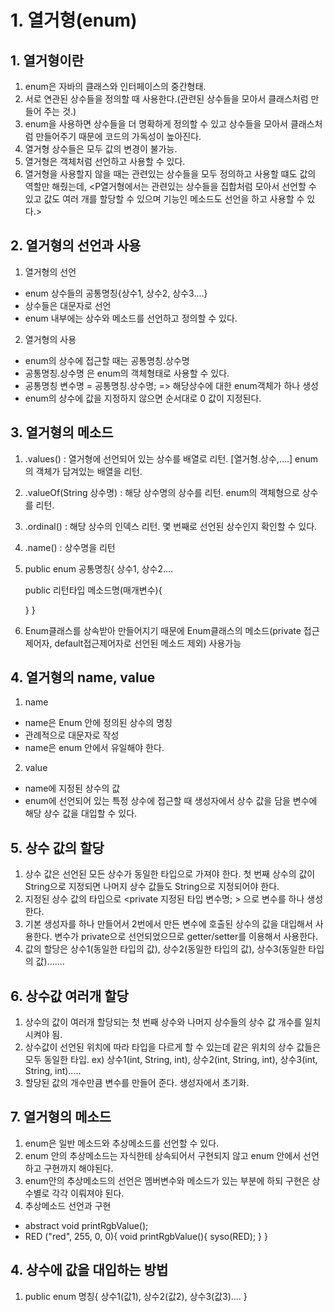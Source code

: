 # 1. 열거형(enum)
## 1. 열거형이란
1. enum은 자바의 클래스와 인터페이스의 중간형태.
2. 서로 연관된 상수들을 정의할 때 사용한다.(관련된 상수들을 모아서 클래스처럼 만들어 주는 것.)
3. enum을 사용하면 상수들을 더 명확하게 정의할 수 있고 상수들을 모아서 클래스처럼 만들어주기 때문에 코드의 가독성이 높아진다.
4. 열거형 상수들은 모두 값의 변경이 불가능.
5. 열거형은 객체처럼 선언하고 사용할 수 있다.
6. 열거형을 사용할지 않을 때는 관련있는 상수들을 모두 정의하고 사용할 떄도 값의 역할만 해줬는데, <P열거형에서는 관련있는 상수들을 집합처럼 모아서 선언할 수 있고 값도 여러 개를 할당할 수 있으며 기능인 메소드도 선언을 하고 사용할 수 있다.>

## 2. 열거형의 선언과 사용
1. 열거형의 선언
- enum 상수들의 공통명칭{상수1, 상수2, 상수3....}
- 상수들은 대문자로 선언
- enum 내부에는 상수와 메소드를 선언하고 정의할 수 있다.
2. 열거형의 사용
- enum의 상수에 접근할 때는    공통명칭.상수명
- 공통명칭.상수명 은 enum의 객체형태로 사용할 수 있다.
- 공통명칭 변수명 = 공통명칭.상수명; => 해당상수에 대한 enum객체가 하나 생성
- enum의 상수에 값을 지정하지 않으면 순서대로 0 값이 지정된다.

## 3. 열거형의 메소드
1. .values() : 열거형에 선언되어 있는 상수를 배열로 리턴. [열거형.상수,....] enum의 객체가 담겨있는 배열을 리턴.
2. .valueOf(String 상수명) : 해당 상수명의 상수를 리턴. enum의 객체형으로 상수를 리턴.
3. .ordinal() : 해당 상수의 인덱스 리턴. 몇 번째로 선언된 상수인지 확인할 수 있다. 
4. .name() : 상수명을 리턴
5. public enum 공통명칭{
    상수1, 상수2....
    
    public 리턴타입 메소드명(매개변수){

    }
}
6.  Enum클래스를 상속받아 만들어지기 때문에 Enum클래스의 메소드(private 접근제어자, default접근제어자로 선언된 메소드 제외) 사용가능

## 4. 열거형의 name, value
1. name
- name은 Enum 안에 정의된 상수의 명칭
- 관례적으로 대문자로 작성
- name은 enum 안에서 유일해야 한다.
2. value
- name에 지정된 상수의 값
- enum에 선언되어 있는 특정 상수에 접근할 때 생성자에서 상수 값을 담을 변수에 해당 상수 값을 대입할 수 있다.

## 5. 상수 값의 할당
1. 상수 값은 선언된 모든 상수가 동일한 타입으로 가져야 한다. 첫 번째 상수의 값이 String으로 지정되면 나머지 상수 값들도 String으로 지정되어야 한다.
2. 지정된 상수 값의 타입으로 <private 지정된 타입 변수명; > 으로 변수를 하나 생성한다.
3. 기본 생성자를 하나 만들어서 2번에서 만든 변수에 호출된 상수의 값을 대입해서 사용한다. 변수가 private으로 선언되었으므로 getter/setter를 이용해서 사용한다.
4. 값의 할당은 상수1(동일한 타입의 값), 상수2(동일한 타입의 값), 상수3(동일한 타입의 값).......

## 6. 상수값 여러개 할당
1. 상수의 값이 여러개 할당되는 첫 번째 상수와 나머지 상수들의 상수 값 개수를 일치시켜야 됨.
2. 상수값이 선언된 위치에 따라 타입을 다르게 할 수 있는데 같은 위치의 상수 값들은 모두 동일한 타입.
 ex) 상수1(int, String, int), 상수2(int, String, int), 상수3(int, String, int).....
3. 할당된 값의 개수만큼 변수를 만들어 준다. 생성자에서 초기화.

## 7. 열거형의 메소드
1. enum은 일반 메소드와 추상메소드를 선언할 수 있다.
2. enum 안의 추상메소드는 자식한테 상속되어서 구현되지 않고 enum 안에서 선언하고 구현까지 해야된다.
3. enum안의 추상메소드의 선언은 멤버변수와 메소드가 있는 부분에 하되 구현은 상수별로 각각 이뤄져야 된다.
4. 추상메소드 선언과 구현
- abstract void printRgbValue();
- RED ("red", 255, 0, 0){
    void printRgbValue(){
        syso(RED);
    }
}

## 4. 상수에 값을 대입하는 방법
1. public enum 명칭{
    상수1(값1), 상수2(값2), 상수3(값3)....
}